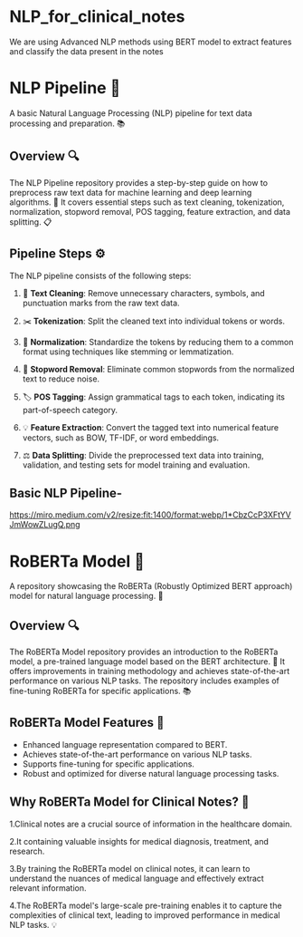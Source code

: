 # NLP_for_clinical_notes
We are using Advanced NLP methods using BERT model to extract features and classify the data present in the notes
# NLP Pipeline 🚀

A basic Natural Language Processing (NLP) pipeline for text data processing and preparation. 📚

## Overview 🔍

The NLP Pipeline repository provides a step-by-step guide on how to preprocess raw text data for machine learning and deep learning algorithms. 🚀 It covers essential steps such as text cleaning, tokenization, normalization, stopword removal, POS tagging, feature extraction, and data splitting. 📋

## Pipeline Steps ⚙️

The NLP pipeline consists of the following steps:

1. 🧹 **Text Cleaning**: Remove unnecessary characters, symbols, and punctuation marks from the raw text data.

2. ✂️ **Tokenization**: Split the cleaned text into individual tokens or words.

3. 📏 **Normalization**: Standardize the tokens by reducing them to a common format using techniques like stemming or lemmatization.

4. 🚫 **Stopword Removal**: Eliminate common stopwords from the normalized text to reduce noise.

5. 🏷️ **POS Tagging**: Assign grammatical tags to each token, indicating its part-of-speech category.

6. 💡 **Feature Extraction**: Convert the tagged text into numerical feature vectors, such as BOW, TF-IDF, or word embeddings.

7. ⚖️ **Data Splitting**: Divide the preprocessed text data into training, validation, and testing sets for model training and evaluation.

## Basic NLP Pipeline-
https://miro.medium.com/v2/resize:fit:1400/format:webp/1*CbzCcP3XFtYVJmWowZLugQ.png

# RoBERTa Model 📖

A repository showcasing the RoBERTa (Robustly Optimized BERT approach) model for natural language processing. 🤖

## Overview 🔍

The RoBERTa Model repository provides an introduction to the RoBERTa model, a pre-trained language model based on the BERT architecture. 🚀 It offers improvements in training methodology and achieves state-of-the-art performance on various NLP tasks. The repository includes examples of fine-tuning RoBERTa for specific applications. 📚

## RoBERTa Model Features 🚀

- Enhanced language representation compared to BERT.
- Achieves state-of-the-art performance on various NLP tasks.
- Supports fine-tuning for specific applications.
- Robust and optimized for diverse natural language processing tasks.

## Why RoBERTa Model for Clinical Notes? 🏥

1.Clinical notes are a crucial source of information in the healthcare domain.

2.It containing valuable insights for medical diagnosis, treatment, and research.

3.By training the RoBERTa model on clinical notes, it can learn to understand the nuances of medical language and effectively extract relevant information. 

4.The RoBERTa model's large-scale pre-training enables it to capture the complexities of clinical text, leading to improved performance in medical NLP tasks. 💡
